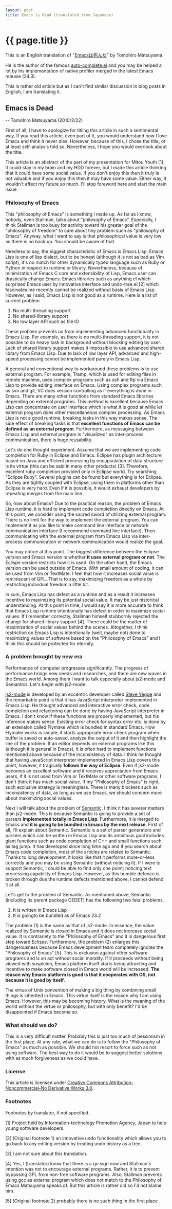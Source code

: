 ```yaml
---
layout: post
title: Emacs is Dead (translated from Japanese)
---
```


# {{ page.title }} #

This is an English translation of "[Emacsは死んだ](http://cx4a.org/pub/emacs-is-dead.ja.html)" by Tomohiro Matsuyama.

He is the author of the famous [auto-complete.el](https://github.com/auto-complete/auto-complete) and you may be helped a lot by his implementation of native profiler merged in the latest Emacs release (24.3).

This is rather old article but as I can't find similar discussion in blog posts in English, I am translating it.

## Emacs is Dead

-- Tomohiro Matsuyama (2010/2/22)

First of all, I have to apologize for titling this article in such a sentimental way.  If you read this article, even part of it, you would understand how I love Emacs and think it never dies.  However, because of this, I chose the title, or at least self-analysis told so.  Nevertheless, I hope you would overlook about the title.

This article is an abstract of the part of my presentation for Mitou Youth \[1].  It could stay in my brain and my HDD forever, but I made this article thinking that it could have some social value.  If you don't enjoy this then it truly is not valuable and if you enjoy this then it may have some value.  Either way, it wouldn't affect my future so much.  I'll stop foreword here and start the main issue.

### Philosophy of Emacs

This "philosophy of Emacs" is something I made up.  As far as I know, nobody, even Stallman, talks about "philosophy of Emacs".  Especially, I think Stallman is too busy for activity toward his greater goal of the "philosophy of freedom" to care about tiny problem such as "philosophy of Emacs".  Anyway, what I want to say is that philosophical value is very low as there is no back up.  You should be aware of that.

Needless to say, the biggest characteristic of Emacs is Emacs Lisp.  Emacs Lisp is one of lisp dialect, but to be honest (although it is not as bad as Vim script), it's no match for other dynamically typed language such as Ruby or Python in respect to runtime or library.  Nevertheless, because of minimization of Emacs C core and extensibility of Lisp, Emacs user can drastically change Emacs.  Emacs libraries such as anything.el which surprised Emacs user by innovative interface and undo-tree.el \[2] which fascinates me recently cannot be realized without basis of Emacs Lisp.  However, as I said, Emacs Lisp is not good as a runtime.  Here is a list of current problem

1. No multi-threading support
2. No shared-library support
3. No low layer API such as file IO

These problem prevents us from implementing advanced functionality in Emacs Lisp.  For example, as there is no multi-threading support, it is not possible to do heavy task in background without blocking editing by user.  Lack of shared library support makes it impossible to use advanced shared library from Emacs Lisp.  Due to lack of low layer API, advanced and high-speed processing cannot be implemented purely in Emacs Lisp.

A general and conventional way to workaround these problems is to use external program.  For example, Tramp, which is used for editing files in remote machine, uses complex programs such as ssh and ftp via Emacs Lisp to provide editing interface on Emacs.  Using complex programs such as svn and git, VC does version controlling as if everything is done in Emacs.  There are many other functions from standard Emacs libraries depending on external programs.  This method is excellent because Emacs Lisp can concentrate on user interface which is what it is good at while let external program does other miscellaneous complex processing.  As Emacs Lisp is not a good runtime, breaking tasks in this way makes sense.  The side effect of breaking tasks is that **excellent functions of Emacs can be defined as an external program**.  Furthermore, as messaging between Emacs Lisp and external program is "visualized" as inter-process communication, there is huge reusability.

Let's do one thought experiment.  Assume that we are implementing code completion for Ruby in Eclipse and Emacs.  Eclipse has plugin architecture based on Java and efficient processing by encapsulation of data structure is its virtue (this can be said in many other products) \[3].  Therefore, excellent ruby completion provided only in Eclipse world.  Try searching "Eclipse Ruby".  Several plugins can be found but everything is for Eclipse.  As they are tightly coupled with Eclipse, using them in platforms other than Eclipse is very hard.  Even if it is possible, it would exhaust developers by repeating merges from the main line.

So, how about Emacs?  Due to the practical reason, the problem of Emacs Lisp runtime, it is hard to implement code completion directly on Emacs.  At this point, we consider using the sacred sword of utilizing external program.  There is no limit for the way to implement the external program.  You can implement it as you like to make command line interface or network communication interface (I recommend command line interface).  Then communicating with the external program from Emacs Lisp via inter-process communication or network communication would realize the goal.

You may notice at this point.  The biggest difference between the Eclipse version and Emacs version is whether **it uses external program or not**.  The Eclispe version restricts how it is used.  On the other hand, the Emacs version can be used outside of Emacs.  With small amount of coding, it can be used from Vim or TextMate.  I feel that how it increases social value is reminiscent of GPL.  That is to say, maximizing freedom as a whole by restricting individual freedom a little bit.

In sum, Emacs Lisp has defect as a runtime and as a result it increases incentive to maximizing its potential social value.  It may be just historical understanding.  At this point in time, I would say it is more accurate to think that Emacs Lisp runtime intentionally has defect in order to maximize social values.  If I remember correctly, Stallman himself stubbornly rejected the change for shared library support \[4].  There could be the matter of maximization of social values behind the scenes.  Altogether, I think restriction on Emacs Lisp is intentionally (well, maybe not) done to maximizing values of software based on the  "Philosophy of Emacs" and I think this should be protected for eternity.

### A problem brought by new era

Performance of computer progresses significantly.  The progress of performance brings new needs and researches, and there are new waves in the Emacs world.   Among them I want to talk especially about js2-mode and Semantics.  Let's begin with js2-mode.

[js2-mode](https://code.google.com/p/js2-mode/) is developed by an eccentric developer called [Steve Yegge](http://steve-yegge.blogspot.fr/) and the remarkable point is that it has JavaScript interpreter implemented in Emacs Lisp.  He thought advanced and interactive error check, code completion and refactoring can be done by having JavaScript interpreter in Emacs.  I don't know if these functions are properly implemented, but his inference makes sense.  Existing error check for syntax error etc. is done by an extension called Flymake which is bundled in standard Emacs.  How Flymake works is simple; it starts appropriate error check program when buffer is saved or auto-saved, analyze the output of it and then highlight the line of the problem.  If an editor depends on external programs like this (although it is general in Emacs), it is often hard to implement functions mentioned above because of the inconsistency of data.  I think he thought that having JavaScript interpreter implemented in Emacs Lisp covers this point, however, it tragically **follows the way of Eclipse**.  Even if js2-mode becomes an excellent software and it receives appreciation from Emacs users, if it is not used from Vim or TextMate or other software programs, I don't think it has much social value.  If my "Philosophy of Emacs" is right, such exclusive strategy is meaningless.  There is many blockers such as inconsistency of data, as long as we use Emacs, we should concern more about maximizing social values.

Next I will talk about the problem of [Semantic](http://cedet.sourceforge.net/semantic.shtml).  I think it has severer matters than js2-mode.  This is because Semantic is going to provide a set of parsers **implemented totally in Emacs Lisp**.  Furthermore, it is merged to Emacs and **it is going to be bundled in Emacs by the next release**.  First of all, I'll explain about Semantic.  Semantic is a set of parser generators and parsers which can be written in Emacs Lisp and its ambitious goal includes giant functions such as code completion of C++ and small functions such as tag jump.  It has developed since long time ago and if you search about Emacs code completion, most of the articles are related to Semantic.  Thanks to long development, it looks like that it performs more-or-less correctly and you may be using Semantic (without noticing it).  If I were to support Semantic, I could be able to find only one point; noticing text processing capability of Emacs Lisp.  However, as this humble defence is broken through due the runtime defects mentioned above, I cannot defend it at all.

Let's get to the problem of Semantic.  As mentioned above, Semantic (including its parent package CEDET) has the following two fatal problems.

1. It is written in Emacs Lisp
2. It is goingto be bundled as of Emacs 23.2

The problem (1) is the same as that of js2-mode.  In essence, the value realized by Semantic is closed in Emacs and it does not increase social value.  It is contrariety to the "Philosophy of Emacs" and it is dangerous first step toward Eclispe.  Furthermore, the problem (2) enlarges this dangerousness because Emacs development team completely ignores the "Philosophy of Emacs" \[5].  This is exclusion against other software programs and is an act without social morality.  If it proceeds without being viewed with suspicion, Emacs platform itself starts being attracting and incentive to make software closed in Emacs world will be increased.  **The reason why Emacs platform is good is that it cooperates with OS, not because it is good by itself.**

The virtue of Unix convention of making a big thing by combining small things is inherited in Emacs.  This virtue itself is the reason why I am using Emacs.  However, this may be becoming history.  What is the meaning of the world without the virtue or philosophy, but with only benefit?  I'd be disappointed if Emacs become so.

### What should we do?

This is a very difficult matter.  Probably this is just too much of pessimism in the first place.  At any rate, what we can do is to follow the "Philosophy of Emacs" as much as possible.  We should not resort to force such as not using software.  The best way to do it would be to suggest better solutions with as much forgiveness as we could have.

### License

This article is licensed under [Creative Commons Attribution-Noncommercial-No Derivative Works 3.0](http://creativecommons.org/licenses/by-nc-nd/3.0/deed).

### Footnotes

Footnotes by translator, if not specified.

\[1] Project held by Information-technology Promotion
 Agency, Japan to help young software developers.

\[2] (Original footnote 1) an innovative undo functionality which allows you to go back to any editing version by treating undo history as a tree.

\[3] I am not sure about this translation.

\[4] Yes, I (translator) know that there is a go sign now and Stallman's intention was not to encourage external programs.  Rather, it is to prevent bypassing GPL from non-free software programs.  Also, Stallman prevents using gcc as external program which does not match to the Philosophy of Emacs Matsuyama speaks of.   But this article is rather old so I'd not blame him.

\[5] (Original footnote 2) probably there is no such thing in the first place
